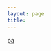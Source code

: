 ```yaml
---
layout: page
title: 
---
```

<a href="{{site.baseurl}}{% link docs/feature_2Fapi_2Freview/pa.md %}">pa</a><br/>
